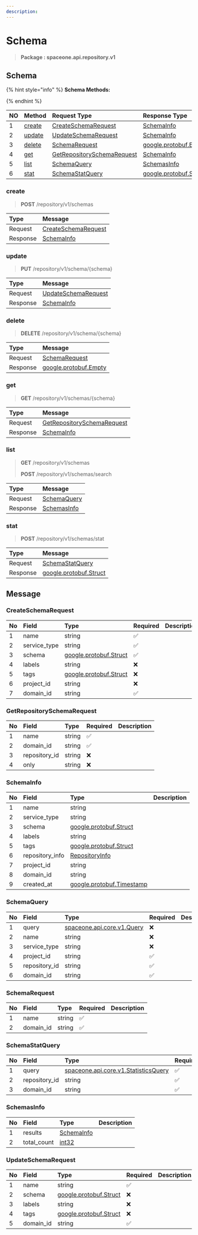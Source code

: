 ```yaml
---
description:  
---
```

# Schema

>  **Package : spaceone.api.repository.v1**

## Schema

{% hint style="info" %}
**Schema Methods:**

{%  endhint %}


| NO |  Method | Request Type | Response Type | Description |
| :--- | :--- | :--- | :--- | :--- |
| 1 | [create](schema.md#create)| [CreateSchemaRequest](schema.md#createschemarequest) | [SchemaInfo](schema.md#schemainfo) |  |
| 2 | [update](schema.md#update)| [UpdateSchemaRequest](schema.md#updateschemarequest) | [SchemaInfo](schema.md#schemainfo) |  |
| 3 | [delete](schema.md#delete)| [SchemaRequest](schema.md#schemarequest) |[google.protobuf.Empty](https://github.com/protocolbuffers/protobuf/blob/master/src/google/protobuf/empty.proto)|  |
| 4 | [get](schema.md#get)| [GetRepositorySchemaRequest](schema.md#getrepositoryschemarequest) | [SchemaInfo](schema.md#schemainfo) |  |
| 5 | [list](schema.md#list)| [SchemaQuery](schema.md#schemaquery) | [SchemasInfo](schema.md#schemasinfo) |  |
| 6 | [stat](schema.md#stat)| [SchemaStatQuery](schema.md#schemastatquery) |[google.protobuf.Struct](https://github.com/protocolbuffers/protobuf/blob/master/src/google/protobuf/struct.proto)|  | 
 
 
 
 
### create
> **POST** /repository/v1/schemas
>


| Type | Message |
| :--- | :--- |
| Request | [CreateSchemaRequest](schema.md#createschemarequest) |
| Response |  [SchemaInfo](schema.md#schemainfo)  |
 
 
 
 
 
### update
> **PUT** /repository/v1/schema/{schema}
>


| Type | Message |
| :--- | :--- |
| Request | [UpdateSchemaRequest](schema.md#updateschemarequest) |
| Response |  [SchemaInfo](schema.md#schemainfo)  |
 
 
 
 
 
### delete
> **DELETE** /repository/v1/schema/{schema}
>


| Type | Message |
| :--- | :--- |
| Request | [SchemaRequest](schema.md#schemarequest) |
| Response | [google.protobuf.Empty](https://github.com/protocolbuffers/protobuf/blob/master/src/google/protobuf/empty.proto) |
 
 
 
 
 
### get
> **GET** /repository/v1/schemas/{schema}
>


| Type | Message |
| :--- | :--- |
| Request | [GetRepositorySchemaRequest](schema.md#getrepositoryschemarequest) |
| Response |  [SchemaInfo](schema.md#schemainfo)  |
 
 
 
 
 
### list
> **GET** /repository/v1/schemas
>
> **POST** /repository/v1/schemas/search



| Type | Message |
| :--- | :--- |
| Request | [SchemaQuery](schema.md#schemaquery) |
| Response |  [SchemasInfo](schema.md#schemasinfo)  |
 
 
 
 
 
### stat
> **POST** /repository/v1/schemas/stat
>


| Type | Message |
| :--- | :--- |
| Request | [SchemaStatQuery](schema.md#schemastatquery) |
| Response | [google.protobuf.Struct](https://github.com/protocolbuffers/protobuf/blob/master/src/google/protobuf/struct.proto) |


## 

## Message

### CreateSchemaRequest
| No | Field | Type | Required | Description |
| :--- | :--- | :--- | :--- | :--- |
| 1 | name |string|✅||
| 2 | service_type |string|✅||
| 3 | schema |[google.protobuf.Struct](https://github.com/protocolbuffers/protobuf/blob/master/src/google/protobuf/struct.proto)|✅||
| 4 | labels |string|❌||
| 5 | tags |[google.protobuf.Struct](https://github.com/protocolbuffers/protobuf/blob/master/src/google/protobuf/struct.proto)|❌||
| 6 | project_id |string|❌||
| 7 | domain_id |string|✅||

### GetRepositorySchemaRequest
| No | Field | Type | Required | Description |
| :--- | :--- | :--- | :--- | :--- |
| 1 | name |string|✅||
| 2 | domain_id |string|✅||
| 3 | repository_id |string|❌||
| 4 | only |string|❌||

### SchemaInfo
| No | Field | Type |  Description |
| :--- | :--- | :--- | :--- |
| 1 | name |string||
| 2 | service_type |string||
| 3 | schema |[google.protobuf.Struct](https://github.com/protocolbuffers/protobuf/blob/master/src/google/protobuf/struct.proto)||
| 4 | labels |string||
| 5 | tags |[google.protobuf.Struct](https://github.com/protocolbuffers/protobuf/blob/master/src/google/protobuf/struct.proto)||
| 6 | repository_info |[RepositoryInfo](schema.md#repositoryinfo)||
| 7 | project_id |string||
| 8 | domain_id |string||
| 9 | created_at |[google.protobuf.Timestamp](https://github.com/protocolbuffers/protobuf/blob/master/src/google/protobuf/timestamp.proto)||

### SchemaQuery
| No | Field | Type | Required | Description |
| :--- | :--- | :--- | :--- | :--- |
| 1 | query |[spaceone.api.core.v1.Query](https://spaceone-dev.gitbook.io/api-reference/common-v1/search-query)|❌||
| 2 | name |string|❌||
| 3 | service_type |string|❌||
| 4 | project_id |string|✅||
| 5 | repository_id |string|✅||
| 6 | domain_id |string|✅||

### SchemaRequest
| No | Field | Type | Required | Description |
| :--- | :--- | :--- | :--- | :--- |
| 1 | name |string|✅||
| 2 | domain_id |string|✅||

### SchemaStatQuery
| No | Field | Type | Required | Description |
| :--- | :--- | :--- | :--- | :--- |
| 1 | query |[spaceone.api.core.v1.StatisticsQuery](https://spaceone-dev.gitbook.io/api-reference/common-v1/statistics-query)|✅||
| 2 | repository_id |string|✅||
| 3 | domain_id |string|✅||

### SchemasInfo
| No | Field | Type |  Description |
| :--- | :--- | :--- | :--- |
| 1 | results |[SchemaInfo](schema.md#schemainfo)||
| 2 | total_count |[int32](https://github.com/protocolbuffers/protobuf/blob/master/src/google/protobuf/type.proto)||

### UpdateSchemaRequest
| No | Field | Type | Required | Description |
| :--- | :--- | :--- | :--- | :--- |
| 1 | name |string|✅||
| 2 | schema |[google.protobuf.Struct](https://github.com/protocolbuffers/protobuf/blob/master/src/google/protobuf/struct.proto)|❌||
| 3 | labels |string|❌||
| 4 | tags |[google.protobuf.Struct](https://github.com/protocolbuffers/protobuf/blob/master/src/google/protobuf/struct.proto)|❌||
| 5 | domain_id |string|✅||
